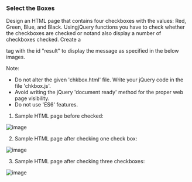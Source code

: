 ### Select the Boxes

Design an HTML page that contains four checkboxes with the values: Red, Green, Blue, and Black.    UsingjQuery functions you have to check whether the checkboxes are checked or notand also display a number of checkboxes checked.  Create a <div> tag with the id "result" to display the message as specified in the below images.

Note: 

- Do not alter the given 'chkbox.html' file.  Write your jQuery code in the file 'chkbox.js'.
- Avoid writing the jQuery 'document ready' method for the proper web page visibility.
- Do not use 'ES6' features.


1. Sample HTML page before checked:

![image](https://github.com/abhisheks008/Cognizant-Java-FSE-Hands-ons-2023/assets/68724349/ef77d18e-1484-4ce3-9634-5f9b438ecde6)


2. Sample HTML page after checking one check box:

![image](https://github.com/abhisheks008/Cognizant-Java-FSE-Hands-ons-2023/assets/68724349/b77743db-023e-42b2-921e-33c04bab2199)




3. Sample HTML page after checking three checkboxes:

![image](https://github.com/abhisheks008/Cognizant-Java-FSE-Hands-ons-2023/assets/68724349/b063fd38-f758-4b81-9993-f9014a1e473b)




